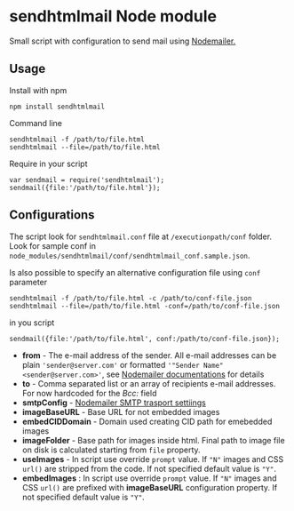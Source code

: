 # sendhtmlmail Node module

Small script with configuration to send mail using [Nodemailer.](https://nodemailer.com/)

## Usage

Install with npm

    npm install sendhtmlmail

Command line

	sendhtmlmail -f /path/to/file.html
	sendhtmlmail --file=/path/to/file.html

Require in your script

	var sendmail = require('sendhtmlmail');
	sendmail({file:'/path/to/file.html'});

## Configurations

The script look for `sendhtmlmail.conf` file at `/executionpath/conf` folder. Look for sample conf in `node_modules/sendhtmlmail/conf/sendhtmlmail_conf.sample.json`.

Is also possible to specify an alternative configuration file using `conf` parameter

	sendhtmlmail -f /path/to/file.html -c /path/to/conf-file.json
	sendhtmlmail --file=/path/to/file.html -conf=/path/to/conf-file.json

in you script

	sendmail({file:'/path/to/file.html', conf:/path/to/conf-file.json});


* __from__ - The e-mail address of the sender. All e-mail addresses can be plain `'sender@server.com'` or formatted `'"Sender Name" <sender@server.com>'`, see [Nodemailer documentations](https://github.com/nodemailer/nodemailer#e-mail-message-fields) for details
* __to__ - Comma separated list or an array of recipients e-mail addresses. For now hardcoded for the *Bcc:* field
* __smtpConfig__ - [Nodemailer SMTP trasport settiings](https://github.com/nodemailer/nodemailer#set-up-smtp)
* __imageBaseURL__ - Base URL for not embedded images
* __embedCIDDomain__ - Domain used creating CID path for emebedded images
* __imageFolder__ - Base path for images inside html. Final path to image file on disk is calculated starting from `file` property.
* __useImages__ - In script use override `prompt` value. If `"N"` images and CSS `url()` are stripped from the code. If not specified default value is `"Y"`.
* __embedImages__ : In script use override `prompt` value. If `"N"` images and CSS `url()` are prefixed with __imageBaseURL__ configuration property. If not specified default value is `"Y"`.
